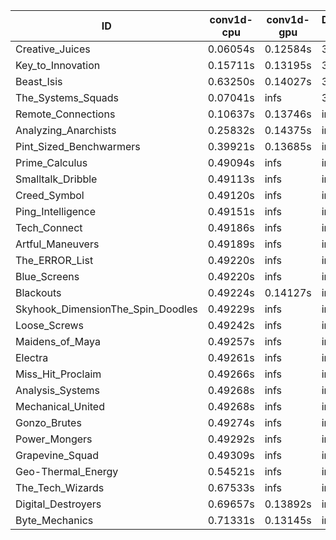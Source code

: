 |ID|conv1d-cpu|conv1d-gpu|DWSPConv2D-gpu|gemm-gpu|avg|
|-|-|-|-|-|-|
|Creative_Juices|0.06054s|0.12584s|3.10828s|1.83997s|1.28366s|
|Key_to_Innovation|0.15711s|0.13195s|3.32245s|2.24896s|1.46512s|
|Beast_Isis|0.63250s|0.14027s|3.07739s|2.04572s|1.47397s|
|The_Systems_Squads|0.07041s|infs|3.32068s|1.92371s|infs|
|Remote_Connections|0.10637s|0.13746s|infs|4.62663s|infs|
|Analyzing_Anarchists|0.25832s|0.14375s|infs|4.63790s|infs|
|Pint_Sized_Benchwarmers|0.39921s|0.13685s|infs|1.91828s|infs|
|Prime_Calculus|0.49094s|infs|infs|4.60598s|infs|
|Smalltalk_Dribble|0.49113s|infs|infs|4.63109s|infs|
|Creed_Symbol|0.49120s|infs|infs|4.63452s|infs|
|Ping_Intelligence|0.49151s|infs|infs|4.64213s|infs|
|Tech_Connect|0.49186s|infs|infs|4.64384s|infs|
|Artful_Maneuvers|0.49189s|infs|infs|4.62895s|infs|
|The_ERROR_List|0.49220s|infs|infs|4.63783s|infs|
|Blue_Screens|0.49220s|infs|infs|4.63640s|infs|
|Blackouts|0.49224s|0.14127s|infs|2.11155s|infs|
|Skyhook_DimensionThe_Spin_Doodles|0.49229s|infs|infs|4.63047s|infs|
|Loose_Screws|0.49242s|infs|infs|4.62603s|infs|
|Maidens_of_Maya|0.49257s|infs|infs|4.62653s|infs|
|Electra|0.49261s|infs|infs|4.64186s|infs|
|Miss_Hit_Proclaim|0.49266s|infs|infs|4.63101s|infs|
|Analysis_Systems|0.49268s|infs|infs|4.63878s|infs|
|Mechanical_United|0.49268s|infs|infs|4.62678s|infs|
|Gonzo_Brutes|0.49274s|infs|infs|4.63044s|infs|
|Power_Mongers|0.49292s|infs|infs|4.63632s|infs|
|Grapevine_Squad|0.49309s|infs|infs|4.63915s|infs|
|Geo-Thermal_Energy|0.54521s|infs|infs|4.61687s|infs|
|The_Tech_Wizards|0.67533s|infs|infs|4.61949s|infs|
|Digital_Destroyers|0.69657s|0.13892s|infs|4.63564s|infs|
|Byte_Mechanics|0.71331s|0.13145s|infs|4.63575s|infs|
